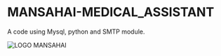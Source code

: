 # MANSAHAI-MEDICAL_ASSISTANT
A code using Mysql, python and SMTP module.



![LOGO MANSAHAI](https://github.com/amara-deepika/MANSAHAI-MEDICAL_ASSISTANT/assets/113845145/a6c7cda0-f828-45a3-856d-6301d37ab7c9)

